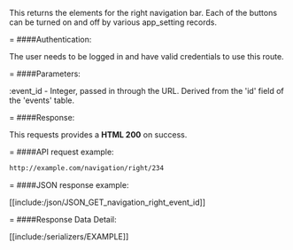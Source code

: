 <!-- --- title: GET /navigation/right/:event_id -->

This returns the elements for the right navigation bar. Each of the buttons can be turned on and off by various app_setting records. 

=
####Authentication:

The user needs to be logged in and have valid credentials to use this route.

=
####Parameters:

:event_id - Integer, passed in through the URL. Derived from the 'id' field of the 'events' table.

=
####Response:

This requests provides a <strong>HTML 200</strong> on success.

=
####API request example:
```html
http://example.com/navigation/right/234
```

=
####JSON response example:

[[include:/json/JSON_GET_navigation_right_event_id]]

=
####Response Data Detail:

[[include:/serializers/EXAMPLE]]